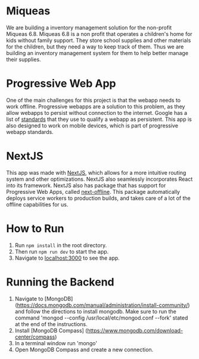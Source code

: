 # Miqueas
We are building a inventory management solution for the non-profit Miqueas 6.8. Miqueas 6.8 is a non profit that operates a children's home for kids without family support. They store school supplies and other materials for the children, but they need a way to keep track of them. Thus we are building an inventory management system for them to help better manage their supplies.

# Progressive Web App
One of the main challenges for this project is that the webapp needs to work offline. Progressive webapps are a solution to this problem, as they allow webapps to persist without connection to the internet. Google has a list of [standards](https://developers.google.com/web/progressive-web-apps/) that they use to qualify a webapp as persistent. This app is also designed to work on mobile devices, which is part of progressive webapp standards.

# NextJS
This app was made with [NextJS](https://nextjs.org/learn/basics/getting-started), which allows for a more intuitive routing system and other optimizations. NextJS also seamlessly incorporates React into its framework. NextJS also has package that has support for Progressive Web Apps, called [next-offline](https://github.com/hanford/next-offline). This package automatically deploys service workers to production builds, and takes care of a lot of the offline capabilities for us.


# How to Run
1. Run `npm install` in the root directory.
2. Then run `npm run dev` to start the app.
3. Navigate to [localhost:3000](localhost:3000) to see the app.

# Running the Backend
1. Navigate to [MongoDB] (https://docs.mongodb.com/manual/administration/install-community/) and follow the directions to install mongodb. Make sure to run the command 'mongod --config /usr/local/etc/mongod.conf --fork' stated at the end of the instructions.
2. Install [MongoDB Compass] (https://www.mongodb.com/download-center/compass)
3. In a terminal window run 'mongo'
4. Open MongoDB Compass and create a new connection.


